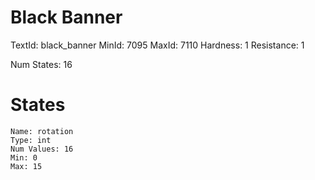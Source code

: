 # Black Banner
TextId: black_banner
MinId: 7095
MaxId: 7110
Hardness: 1
Resistance: 1

Num States: 16
# States
```
Name: rotation
Type: int
Num Values: 16
Min: 0
Max: 15
```